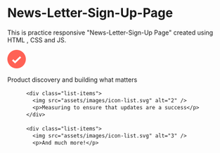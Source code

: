 # News-Letter-Sign-Up-Page

This is practice responsive "News-Letter-Sign-Up Page" created using HTML , CSS and JS.

<div class="list-items">
            <img src="assets/images/icon-list.svg" alt="1" />
            <p>Product discovery and building what matters</p>
          </div>

          <div class="list-items">
            <img src="assets/images/icon-list.svg" alt="2" />
            <p>Measuring to ensure that updates are a success</p>
          </div>

          <div class="list-items">
            <img src="assets/images/icon-list.svg" alt="3" />
            <p>And much more!</p>
